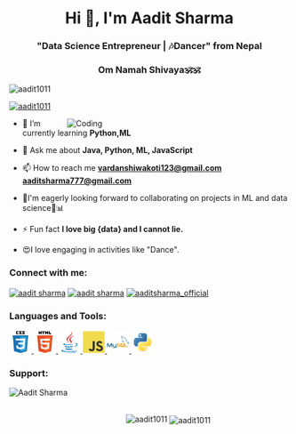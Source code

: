 <h1 align="center">Hi 👋, I'm Aadit Sharma</h1>
<h3 align="center">"Data Science Entrepreneur | 🎶Dancer" from Nepal</h3>
<h3 align='center'>Om Namah Shivaya🕉🕉</h3>
<p align="left"> <img  src="https://komarev.com/ghpvc/?username=aadit1011&label=Profile%20views&color=0e75b6&style=flat" alt="aadit1011" /> </p>

<p align="left"> <a href="https://github.com/ryo-ma/github-profile-trophy"><img src="https://github-profile-trophy.vercel.app/?username=aadit1011" alt="aadit1011" /></a> </p>

<img align="right" alt="Coding" width="400" src="https://media2.giphy.com/media/v1.Y2lkPTc5MGI3NjExM2ZjNTNvNnB5dndoeWR4cDhpeWd1YWg3cWt3b3A2bjR2aTc3NGxiayZlcD12MV9pbnRlcm5hbF9naWZfYnlfaWQmY3Q9Zw/dtB7kgF86VwZWY5Iee/giphy.gif">

- 🌱 I’m currently learning **Python,ML**

- 💬 Ask me about **Java, Python, ML, JavaScript**

- 📫 How to reach me **vardanshiwakoti123@gmail.com**    **aaditsharma777@gmail.com**
  
-  🤝I'm eagerly looking forward to collaborating on projects in  ML and data science🤖📊

- ⚡ Fun fact **I love big {data} and I cannot lie.**
  
- 😍I love engaging in activities like "Dance".

<h3 align="left">Connect with me:</h3>
<p align="left">
<a href="https://www.linkedin.com/in/aadit-sharma-a74463279" target="blank"><img align="center" src="https://raw.githubusercontent.com/rahuldkjain/github-profile-readme-generator/master/src/images/icons/Social/linked-in-alt.svg" alt="aadit sharma" height="30" width="40" /></a>
<a href="https://www.facebook.com/profile.php?id=100075244972722" target="blank"><img align="center" src="https://raw.githubusercontent.com/rahuldkjain/github-profile-readme-generator/master/src/images/icons/Social/facebook.svg" alt="aadit sharma" height="30" width="40" /></a>
<a href="https://instagram.com/aaditsharma_official" target="blank"><img align="center" src="https://raw.githubusercontent.com/rahuldkjain/github-profile-readme-generator/master/src/images/icons/Social/instagram.svg" alt="aaditsharma_official" height="30" width="40" /></a>
<!-- <a href="https://discord.com/aadit_7" target="blank"><img align="center" src="https://raw.githubusercontent.com/rahuldkjain/github-profile-readme-generator/master/src/images/icons/Social/discord.svg" alt="aadit_7" height="30" width="40" /></a> -->
</p>

<h3 align="left">Languages and Tools:</h3>
<p align="left"> <a href="https://www.w3schools.com/css/" target="_blank" rel="noreferrer"> <img src="https://raw.githubusercontent.com/devicons/devicon/master/icons/css3/css3-original-wordmark.svg" alt="css3" width="40" height="40"/> </a> <a href="https://www.w3.org/html/" target="_blank" rel="noreferrer"> <img src="https://raw.githubusercontent.com/devicons/devicon/master/icons/html5/html5-original-wordmark.svg" alt="html5" width="40" height="40"/> </a> <a href="https://www.java.com" target="_blank" rel="noreferrer"> <img src="https://raw.githubusercontent.com/devicons/devicon/master/icons/java/java-original.svg" alt="java" width="40" height="40"/> </a> <a href="https://developer.mozilla.org/en-US/docs/Web/JavaScript" target="_blank" rel="noreferrer"> <img src="https://raw.githubusercontent.com/devicons/devicon/master/icons/javascript/javascript-original.svg" alt="javascript" width="40" height="40"/> </a> <a href="https://www.mysql.com/" target="_blank" rel="noreferrer"> <img src="https://raw.githubusercontent.com/devicons/devicon/master/icons/mysql/mysql-original-wordmark.svg" alt="mysql" width="40" height="40"/> </a> <a href="https://www.python.org" target="_blank" rel="noreferrer"> <img src="https://raw.githubusercontent.com/devicons/devicon/master/icons/python/python-original.svg" alt="python" width="40" height="40"/> </a> </p>

<h3 align="left">Support:</h3>
<p><a href="https://www.buymeacoffee.com/aaditsharma"> <img align="left" src="https://cdn.buymeacoffee.com/buttons/v2/default-yellow.png" height="50" width="210" alt="Aadit Sharma" /></a></p><br><br>

<p><img align="left" src="https://github-readme-stats.vercel.app/api/top-langs?username=aadit1011&show_icons=true&locale=en&layout=compact" alt="aadit1011" /></p>

<p>&nbsp;<img align="center" src="https://github-readme-stats.vercel.app/api?username=aadit1011&show_icons=true&locale=en" alt="aadit1011" /></p>

<!--<p><img align="center" src="https://github-readme-streak-stats.herokuapp.com/?user=aadit1011&" alt="aadit1011" /></p>

